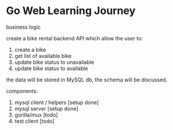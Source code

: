 # Go Web Learning Journey

business logic

create a bike rental backend API which allow the user to:

1. create a bike
2. get list of available bike
3. update bike status to unavailable
4. update bike status to available


the data will be stored in MySQL db, the schema will be discussed.

components:

1. mysql client / helpers [setup done]
2. mysql server [setup done]
3. gorilla/mux [todo]
4. test client [todo]


